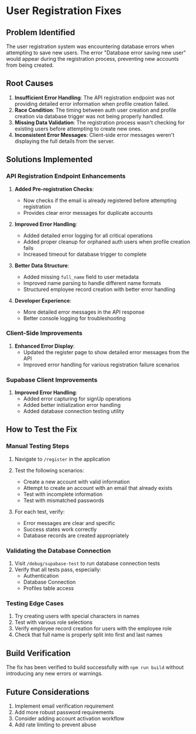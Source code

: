 # User Registration Fixes

## Problem Identified
The user registration system was encountering database errors when attempting to save new users. The error "Database error saving new user" would appear during the registration process, preventing new accounts from being created.

## Root Causes
1. **Insufficient Error Handling**: The API registration endpoint was not providing detailed error information when profile creation failed.
2. **Race Condition**: The timing between auth user creation and profile creation via database trigger was not being properly handled.
3. **Missing Data Validation**: The registration process wasn't checking for existing users before attempting to create new ones.
4. **Inconsistent Error Messages**: Client-side error messages weren't displaying the full details from the server.

## Solutions Implemented

### API Registration Endpoint Enhancements
1. **Added Pre-registration Checks**:
   - Now checks if the email is already registered before attempting registration
   - Provides clear error messages for duplicate accounts

2. **Improved Error Handling**:
   - Added detailed error logging for all critical operations
   - Added proper cleanup for orphaned auth users when profile creation fails
   - Increased timeout for database trigger to complete

3. **Better Data Structure**:
   - Added missing `full_name` field to user metadata
   - Improved name parsing to handle different name formats
   - Structured employee record creation with better error handling

4. **Developer Experience**:
   - More detailed error messages in the API response
   - Better console logging for troubleshooting

### Client-Side Improvements
1. **Enhanced Error Display**:
   - Updated the register page to show detailed error messages from the API
   - Improved error handling for various registration failure scenarios

### Supabase Client Improvements
1. **Improved Error Handling**:
   - Added error capturing for signUp operations
   - Added better initialization error handling
   - Added database connection testing utility

## How to Test the Fix

### Manual Testing Steps
1. Navigate to `/register` in the application
2. Test the following scenarios:
   - Create a new account with valid information
   - Attempt to create an account with an email that already exists
   - Test with incomplete information
   - Test with mismatched passwords

3. For each test, verify:
   - Error messages are clear and specific
   - Success states work correctly
   - Database records are created appropriately

### Validating the Database Connection
1. Visit `/debug/supabase-test` to run database connection tests
2. Verify that all tests pass, especially:
   - Authentication
   - Database Connection
   - Profiles table access

### Testing Edge Cases
1. Try creating users with special characters in names
2. Test with various role selections
3. Verify employee record creation for users with the employee role
4. Check that full name is properly split into first and last names

## Build Verification
The fix has been verified to build successfully with `npm run build` without introducing any new errors or warnings.

## Future Considerations
1. Implement email verification requirement
2. Add more robust password requirements
3. Consider adding account activation workflow
4. Add rate limiting to prevent abuse 